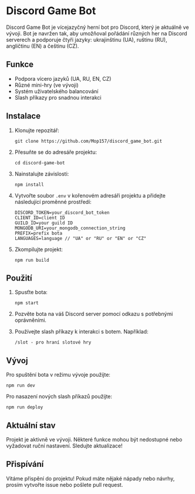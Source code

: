 

# Discord Game Bot

Discord Game Bot je vícejazyčný herní bot pro Discord, který je aktuálně ve vývoji. Bot je navržen tak, aby umožňoval pořádání různých her na Discord serverech a podporuje čtyři jazyky: ukrajinštinu (UA), ruštinu (RU), angličtinu (EN) a češtinu (CZ).

## Funkce

- Podpora vícero jazyků (UA, RU, EN, CZ)
- Různé mini-hry (ve vývoji)
- Systém uživatelského balancování
- Slash příkazy pro snadnou interakci

## Instalace

1. Klonujte repozitář:
   ```
   git clone https://github.com/Mop157/discord_game_bot.git
   ```

2. Přesuňte se do adresáře projektu:
   ```
   cd discord-game-bot
   ```

3. Nainstalujte závislosti:
   ```
   npm install
   ```

4. Vytvořte soubor `.env` v kořenovém adresáři projektu a přidejte následující proměnné prostředí:
   ```
   DISCORD_TOKEN=your_discord_bot_token
   CLIENT_ID=client ID
   GUILD_ID=your guild ID
   MONGODB_URI=your_mongodb_connection_string
   PREFIX=prefix bota
   LANGUAGES=language // "UA" or "RU" or "EN" or "CZ"
   ```

5. Zkompilujte projekt:
   ```
   npm run build
   ```

## Použití

1. Spusťte bota:
   ```
   npm start
   ```

2. Pozvěte bota na váš Discord server pomocí odkazu s potřebnými oprávněními.

3. Používejte slash příkazy k interakci s botem. Například:
   ```
   /slot - pro hraní slotové hry
   ```

## Vývoj

Pro spuštění bota v režimu vývoje použijte:
```
npm run dev
```

Pro nasazení nových slash příkazů použijte:
```
npm run deploy
```

## Aktuální stav

Projekt je aktivně ve vývoji. Některé funkce mohou být nedostupné nebo vyžadovat ruční nastavení. Sledujte aktualizace!

## Přispívání

Vítáme přispění do projektu! Pokud máte nějaké nápady nebo návrhy, prosím vytvořte issue nebo pošlete pull request.

